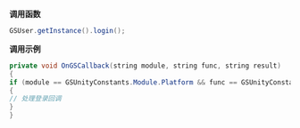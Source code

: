**调用函数**
```java
GSUser.getInstance().login();
```

**调用示例**
```java
private void OnGSCallback(string module, string func, string result)
{
if (module == GSUnityConstants.Module.Platform && func == GSUnityConstants.Func.Platform.Login)
{
// 处理登录回调
}
}
```